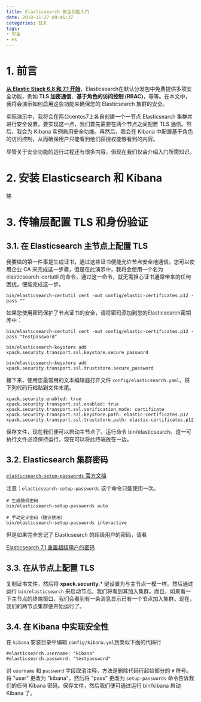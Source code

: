 ```yaml
---
title: Elasticsearch 安全功能入门
date: 2019-11-27 09:46:37
categories: ELK
tags:
- 安全
- es
---
```


# 1. 前言

**[从 Elastic Stack 6.8 和 7.1 开始](https://www.elastic.co/cn/blog/security-for-elasticsearch-is-now-free)**，Elasticsearch在默认分发包中免费提供多项安全功能，例如 **TLS 加密通信**、**基于角色的访问控制 (RBAC)**，等等。在本文中，我将会演示如何启用这些功能来确保您的 Elasticsearch 集群的安全。

实际演示中，我将会在两台centos7上各自创建一个一节点 Elasticsearch 集群并进行安全设置。要实现这一点，我们首先需要在两个节点之间配置 TLS 通信。然后，我会为 Kibana 实例启用安全功能。再然后，我会在 Kibana 中配置基于角色的访问控制，从而确保用户只能看到他们获授权能够看到的内容。

尽管关于安全功能的运行过程还有很多内容，但现在我们仅会介绍入门所需知识。

# 2. 安装 Elasticsearch 和 Kibana

略

# 3. 传输层配置 TLS 和身份验证

## 3.1. 在 Elasticsearch 主节点上配置 TLS

我要做的第一件事是生成证书，通过这些证书便能允许节点安全地通信。您可以使用企业 CA 来完成这一步骤，但是在此演示中，我将会使用一个名为 elasticsearch-certutil 的命令，通过这一命令，就无需担心证书通常带来的任何困扰，便能完成这一步。

    bin/elasticsearch-certutil cert -out config/elastic-certificates.p12 -pass ""

如果您使用密码保护了节点证书的安全，请将密码添加到您的Elasticsearch密钥库中：

    bin/elasticsearch-certutil cert -out config/elastic-certificates.p12 -pass "testpassword"
    
    bin/elasticsearch-keystore add xpack.security.transport.ssl.keystore.secure_password
    
    bin/elasticsearch-keystore add xpack.security.transport.ssl.truststore.secure_password

接下来，使用您最常用的文本编辑器打开文件 `config/elasticsearch.yaml`。将下列代码行粘贴到文件末尾。

    xpack.security.enabled: true
    xpack.security.transport.ssl.enabled: true
    xpack.security.transport.ssl.verification_mode: certificate
    xpack.security.transport.ssl.keystore.path: elastic-certificates.p12
    xpack.security.transport.ssl.truststore.path: elastic-certificates.p12

保存文件，现在我们便可以启动主节点了。运行命令 bin/elasticsearch。这一可执行文件必须保持运行，现在可以将此终端放在一边。

## 3.2. Elasticsearch 集群密码

[`elasticsearch-setup-passwords` 官方文档](https://www.elastic.co/guide/en/elasticsearch/reference/7.1/setup-passwords.html)

注意：`elasticsearch-setup-passwords` 这个命令只能使用一次。

    # 生成随机密码
    bin/elasticsearch-setup-passwords auto
    
    # 手动定义密码（建议使用）
    bin/elasticsearch-setup-passwords interactive


但是如果完全忘记了 Elasticsearch 的超级用户的密码，请看

[Elasticsearch 7.1 重置超级用户的密码](https://www.notion.so/a9cab5834874407681edc7b573730e0d)

## 3.3. 在从节点上配置 TLS

复制证书文件，然后将 **xpack.security.*** 键设置为与主节点一模一样。然后通过运行 `bin/elasticsearch` 来启动节点。我们将看到其加入集群。而且，如果看一下主节点的终端窗口，我们会看到有一条消息显示已有一个节点加入集群。现在，我们的两节点集群便开始运行了。

## 3.4. 在 Kibana 中实现安全性

在 `kibana` 安装目录中编辑 `config/kibana.yml`到类似下面的代码行

    #elasticsearch.username: "kibana"
    #elasticsearch.password: "testpassword"

对 `username` 和 `password` 字段取消注释，方法是删除代码行起始部分的 `#` 符号。将 "user" 更改为 "kibana"，然后将 "pass" 更改为 `setup-passwords` 命令告诉我们的任何 Kibana 密码。保存文件，然后我们便可通过运行 bin/kibana 启动 Kibana 了。
